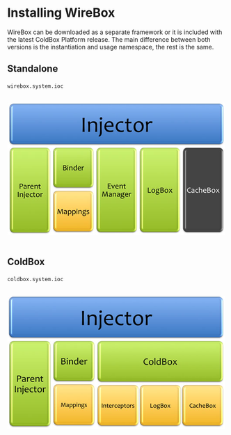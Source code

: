 # Installing WireBox

WireBox can be downloaded as a separate framework or it is included with the latest ColdBox Platform release. The main difference between both versions is the instantiation and usage namespace, the rest is the same.

## Standalone

`wirebox.system.ioc`

<br>
<img src="../images/installing_WireBoxSystem.jpg">
<br>
<br>

## ColdBox
`coldbox.system.ioc`

<br>
<img src="../images/installing_ColdBoxSystem.jpg">
<br>
<br>






